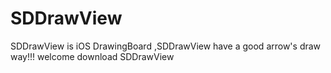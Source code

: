 # SDDrawView
SDDrawView is iOS DrawingBoard ,SDDrawView have a good arrow's draw way!!! welcome download SDDrawView
